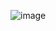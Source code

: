 ![image](https://user-images.githubusercontent.com/104919871/197415415-06f8539d-c208-49ba-a287-398d3ac0484f.png)
